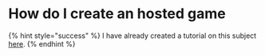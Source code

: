 # How do I create an hosted game

{% hint style="success" %}
I have already created a tutorial on this subject [here](https://chooseit.gitbook.io/elytraracing/tutorials/create-game/how-to-host-a-game).
{% endhint %}

